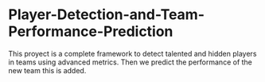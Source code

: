 # Player-Detection-and-Team-Performance-Prediction
This proyect is a complete framework to detect talented and hidden players in teams using advanced metrics. Then we predict the performance of the new team this is added.
